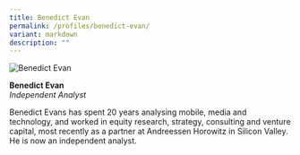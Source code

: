 ```yaml
---
title: Benedict Evan
permalink: /profiles/benedict-evan/
variant: markdown
description: ""
---
```

<div style="width:50%"><img src="/images/People/benedict-evan.jpeg" alt="Benedict Evan"></div>

**Benedict Evan**<br>*Independent Analyst*<br>

Benedict Evans has spent 20 years analysing mobile, media and technology, and worked in equity research, strategy, consulting and venture capital, most recently as a partner at Andreessen Horowitz in Silicon Valley. He is now an independent analyst.